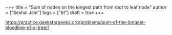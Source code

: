 +++
title = "Sum of nodes on the longest path from root to leaf node"
author = ["Seshal Jain"]
tags = ["bt"]
draft = true
+++

<https://practice.geeksforgeeks.org/problems/sum-of-the-longest-bloodline-of-a-tree/1>
